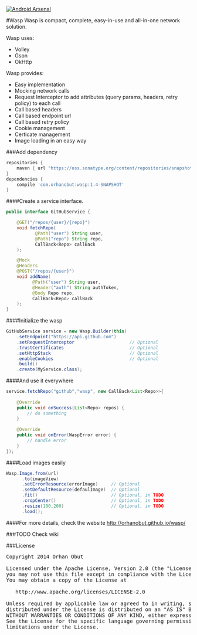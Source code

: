 [![Android Arsenal](https://img.shields.io/badge/Android%20Arsenal-Wasp-brightgreen.svg?style=flat)](https://android-arsenal.com/details/1/1412)

#Wasp
Wasp is compact, complete, easy-in-use and all-in-one network solution. 

Wasp uses:
- Volley
- Gson
- OkHttp

Wasp provides:
- Easy implementation
- Mocking network calls
- Request Interceptor to add attributes (query params, headers, retry policy) to each call
- Call based headers
- Call based endpoint url
- Call based retry policy
- Cookie management
- Certicate management
- Image loading in an easy way

###Add dependency
```groovy
repositories {
    maven { url "https://oss.sonatype.org/content/repositories/snapshots/"}
}
dependencies {
    compile 'com.orhanobut:wasp:1.4-SNAPSHOT'
}
```

####Create a service interface.

```java
public interface GitHubService {

    @GET("/repos/{user}/{repo}")
    void fetchRepo(
           @Path("user") String user,
           @Path("repo") String repo,
           CallBack<Repo> callBack
    );

    @Mock
    @Headers 
    @POST("/repos/{user}")
    void addName(
          @Path("user") String user,
          @Header("auth") String authToken,
          @Body Repo repo,
          CallBack<Repo> callBack
    );
}
```

####Initialize the wasp

```java
GitHubService service = new Wasp.Builder(this)
    .setEndpoint("https://api.github.com")
    .setRequestInterceptor                     // Optional
    .trustCertificates                         // Optional
    .setHttpStack                              // Optional
    .enableCookies                             // Optional
    .build()
    .create(MyService.class);
```

####And use it everywhere

```java
service.fetchRepo("github","wasp", new CallBack<List<Repo>>{
    
    @Override
    public void onSuccess(List<Repo> repos) {
        // do something
    }
    
    @Override
    public void onError(WaspError error) {
        // handle error
    }
});
```

####Load images easily

```java
Wasp.Image.from(url)
      .to(imageView)
      .setErrorResource(errorImage)     // Optional
      .setDefaultResource(defaulImage)  // Optional
      .fit()                            // Optional, in TODO
      .cropCenter()                     // Optional, in TODO
      .resize(100,200)                  // Optional, in TODO
      .load();
```

####For more details, check the website
http://orhanobut.github.io/wasp/

###TODO
Check wiki

###License
<pre>
Copyright 2014 Orhan Obut

Licensed under the Apache License, Version 2.0 (the "License");
you may not use this file except in compliance with the License.
You may obtain a copy of the License at

   http://www.apache.org/licenses/LICENSE-2.0

Unless required by applicable law or agreed to in writing, software
distributed under the License is distributed on an "AS IS" BASIS,
WITHOUT WARRANTIES OR CONDITIONS OF ANY KIND, either express or implied.
See the License for the specific language governing permissions and
limitations under the License.
</pre>
